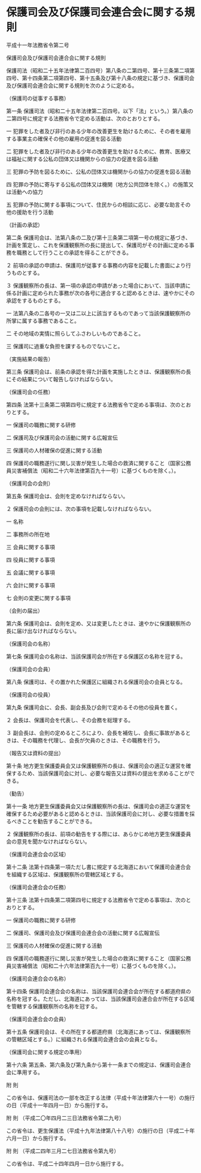 # 保護司会及び保護司会連合会に関する規則

平成十一年法務省令第二号

保護司会及び保護司会連合会に関する規則

保護司法（昭和二十五年法律第二百四号）第八条の二第四号、第十三条第二項第四号、第十四条第二項第四号、第十五条及び第十八条の規定に基づき、保護司会及び保護司会連合会に関する規則を次のように定める。

（保護司の従事する事務）

第一条 保護司法（昭和二十五年法律第二百四号。以下「法」という。）第八条の二第四号に規定する法務省令で定める活動は、次のとおりとする。

一 犯罪をした者及び非行のある少年の改善更生を助けるために、その者を雇用する事業主の確保その他の雇用の促進を図る活動

二 犯罪をした者及び非行のある少年の改善更生を助けるために、教育、医療又は福祉に関する公私の団体又は機関からの協力の促進を図る活動

三 犯罪の予防を図るために、公私の団体又は機関からの協力の促進を図る活動

四 犯罪の予防に寄与する公私の団体又は機関（地方公共団体を除く。）の施策又は活動への協力

五 犯罪の予防に関する事項について、住民からの相談に応じ、必要な助言その他の援助を行う活動

（計画の承認）

第二条 保護司会は、法第八条の二及び第十三条第二項第一号の規定に基づき、計画を策定し、これを保護観察所の長に提出して、保護司がその計画に定める事務を職務として行うことの承認を得ることができる。

２ 前項の承認の申請は、保護司が従事する事務の内容を記載した書面により行うものとする。

３ 保護観察所の長は、第一項の承認の申請があった場合において、当該申請に係る計画に定められた事務が次の各号に適合すると認めるときは、速やかにその承認をするものとする。

一 法第八条の二各号の一又は二以上に該当するものであって当該保護観察所の所掌に属する事務であること。

二 その地域の実情に照らしてふさわしいものであること。

三 保護司に過重な負担を課するものでないこと。

（実施結果の報告）

第三条 保護司会は、前条の承認を得た計画を実施したときは、保護観察所の長にその結果について報告しなければならない。

（保護司会の任務）

第四条 法第十三条第二項第四号に規定する法務省令で定める事項は、次のとおりとする。

一 保護司の職務に関する研修

二 保護司及び保護司会の活動に関する広報宣伝

三 保護司の人材確保の促進に関する活動

四 保護司の職務遂行に関し災害が発生した場合の救済に関すること（国家公務員災害補償法（昭和二十六年法律第百九十一号）に基づくものを除く。）。

（保護司会の会則）

第五条 保護司会は、会則を定めなければならない。

２ 保護司会の会則には、次の事項を記載しなければならない。

一 名称

二 事務所の所在地

三 会員に関する事項

四 役員に関する事項

五 会議に関する事項

六 会計に関する事項

七 会則の変更に関する事項

（会則の届出）

第六条 保護司会は、会則を定め、又は変更したときは、速やかに保護観察所の長に届け出なければならない。

（保護司会の名称）

第七条 保護司会の名称は、当該保護司会が所在する保護区の名称を冠する。

（保護司会の会員）

第八条 保護司は、その置かれた保護区に組織される保護司会の会員となる。

（保護司会の役員）

第九条 保護司会に、会長、副会長及び会則で定めるその他の役員を置く。

２ 会長は、保護司会を代表し、その会務を総理する。

３ 副会長は、会則の定めるところにより、会長を補佐し、会長に事故があるときは、その職務を代理し、会長が欠員のときは、その職務を行う。

（報告又は資料の提出）

第十条 地方更生保護委員会又は保護観察所の長は、保護司会の適正な運営を確保するため、当該保護司会に対し、必要な報告又は資料の提出を求めることができる。

（勧告）

第十一条 地方更生保護委員会又は保護観察所の長は、保護司会の適正な運営を確保するため必要があると認めるときは、当該保護司会に対し、必要な措置を採るべきことを勧告することができる。

２ 保護観察所の長は、前項の勧告をする際には、あらかじめ地方更生保護委員会の意見を聞かなければならない。

（保護司会連合会の区域）

第十二条 法第十四条第一項ただし書に規定する北海道において保護司会連合会を組織する区域は、保護観察所の管轄区域とする。

（保護司会連合会の任務）

第十三条 法第十四条第二項第四号に規定する法務省令で定める事項は、次のとおりとする。

一 保護司の職務に関する研修

二 保護司、保護司会及び保護司会連合会の活動に関する広報宣伝

三 保護司の人材確保の促進に関する活動

四 保護司の職務遂行に関し災害が発生した場合の救済に関すること（国家公務員災害補償法（昭和二十六年法律第百九十一号）に基づくものを除く。）。

（保護司会連合会の名称）

第十四条 保護司会連合会の名称は、当該保護司会連合会が所在する都道府県の名称を冠する。ただし、北海道にあっては、当該保護司会連合会が所在する区域を管轄する保護観察所の名称を冠する。

（保護司会連合会の会員）

第十五条 保護司会は、その所在する都道府県（北海道にあっては、保護観察所の管轄区域とする。）に組織される保護司会連合会の会員となる。

（保護司会に関する規定の準用）

第十六条 第五条、第六条及び第九条から第十一条までの規定は、保護司会連合会に準用する。

附 則

この省令は、保護司法の一部を改正する法律（平成十年法律第六十一号）の施行の日（平成十一年四月一日）から施行する。

附 則 （平成二〇年四月二三日法務省令第二九号）

この省令は、更生保護法（平成十九年法律第八十八号）の施行の日（平成二十年六月一日）から施行する。

附 則 （平成二四年三月二七日法務省令第九号）

この省令は、平成二十四年四月一日から施行する。
